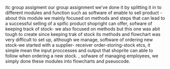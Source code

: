 itc group assigment
our group assignment we've done it by splitting it in to different modules and function such as 
software of enable to sell product - about this module we mainly focused on methods and steps that can lead to a successful selling of a spific product shopright can offer,
  sofware of keeping track of stock- we also focused on methods but this one was abit tough to create since keeping trak of stock its methods and flowchart was very difficult to set up, although we manage,
  software of ordering new stock-we started with a supplier- receiver order-storing-stock etcs, it simple mean the input proccesses and output that shoprite can able to follow when ordering a new stock.  ,
  sofware of managing employees,
we simply done these modules into flowcharts and pseuocode.

